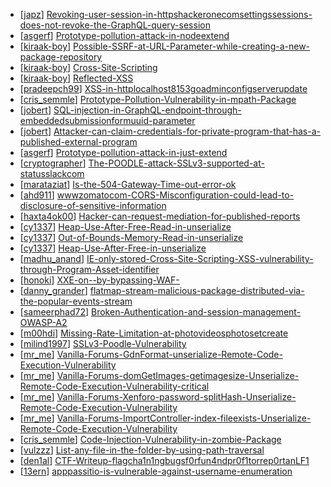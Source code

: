 * [[japz](https://hackerone.com/japz)] [Revoking-user-session-in-httpshackeronecomsettingssessions-does-not-revoke-the-GraphQL-query-session](https://hackerone.com/reports/417382)
* [[asgerf](https://hackerone.com/asgerf)] [Prototype-pollution-attack-in-nodeextend](https://hackerone.com/reports/430831)
* [[kiraak-boy](https://hackerone.com/kiraak-boy)] [Possible-SSRF-at-URL-Parameter-while-creating-a-new-package-repository](https://hackerone.com/reports/151680)
* [[kiraak-boy](https://hackerone.com/kiraak-boy)] [Cross-Site-Scripting](https://hackerone.com/reports/151678)
* [[kiraak-boy](https://hackerone.com/kiraak-boy)] [Reflected-XSS](https://hackerone.com/reports/151779)
* [[pradeepch99](https://hackerone.com/pradeepch99)] [XSS-in-httplocalhost8153goadminconfigserverupdate](https://hackerone.com/reports/151634)
* [[cris_semmle](https://hackerone.com/cris_semmle)] [Prototype-Pollution-Vulnerability-in-mpath-Package](https://hackerone.com/reports/390860)
* [[jobert](https://hackerone.com/jobert)] [SQL-injection-in-GraphQL-endpoint-through-embeddedsubmissionformuuid-parameter](https://hackerone.com/reports/435066)
* [[jobert](https://hackerone.com/jobert)] [Attacker-can-claim-credentials-for-private-program-that-has-a-published-external-program](https://hackerone.com/reports/449680)
* [[asgerf](https://hackerone.com/asgerf)] [Prototype-pollution-attack-in-just-extend](https://hackerone.com/reports/430291)
* [[cryptographer](https://hackerone.com/cryptographer)] [The-POODLE-attack-SSLv3-supported-at-statusslackcom](https://hackerone.com/reports/375097)
* [[marataziat](https://hackerone.com/marataziat)] [Is-the-504-Gateway-Time-out-error-ok](https://hackerone.com/reports/449818)
* [[ahd911](https://hackerone.com/ahd911)] [wwwzomatocom-CORS-Misconfiguration-could-lead-to-disclosure-of-sensitive-information](https://hackerone.com/reports/426165)
* [[haxta4ok00](https://hackerone.com/haxta4ok00)] [Hacker-can-request-mediation-for-published-reports](https://hackerone.com/reports/412988)
* [[cy1337](https://hackerone.com/cy1337)] [Heap-Use-After-Free-Read-in-unserialize](https://hackerone.com/reports/261335)
* [[cy1337](https://hackerone.com/cy1337)] [Out-of-Bounds-Memory-Read-in-unserialize](https://hackerone.com/reports/261336)
* [[cy1337](https://hackerone.com/cy1337)] [Heap-Use-After-Free-in-unserialize](https://hackerone.com/reports/261338)
* [[madhu_anand](https://hackerone.com/madhu_anand)] [IE-only-stored-Cross-Site-Scripting-XSS-vulnerability-through-Program-Asset-identifier](https://hackerone.com/reports/449351)
* [[honoki](https://hackerone.com/honoki)] [XXE-on--by-bypassing-WAF-](https://hackerone.com/reports/433996)
* [[danny_grander](https://hackerone.com/danny_grander)] [flatmap-stream-malicious-package-distributed-via-the-popular-events-stream](https://hackerone.com/reports/450006)
* [[sameerphad72](https://hackerone.com/sameerphad72)] [Broken-Authentication-and-session-management-OWASP-A2](https://hackerone.com/reports/449671)
* [[m00hdi](https://hackerone.com/m00hdi)] [Missing-Rate-Limitation-at-photovideosphotosetcreate](https://hackerone.com/reports/426547)
* [[milind1997](https://hackerone.com/milind1997)] [SSLv3-Poodle-Vulnerability](https://hackerone.com/reports/220116)
* [[mr_me](https://hackerone.com/mr_me)] [Vanilla-Forums-GdnFormat-unserialize-Remote-Code-Execution-Vulnerability](https://hackerone.com/reports/407552)
* [[mr_me](https://hackerone.com/mr_me)] [Vanilla-Forums-domGetImages-getimagesize-Unserialize-Remote-Code-Execution-Vulnerability-critical](https://hackerone.com/reports/410882)
* [[mr_me](https://hackerone.com/mr_me)] [Vanilla-Forums-Xenforo-password-splitHash-Unserialize-Remote-Code-Execution-Vulnerability](https://hackerone.com/reports/410212)
* [[mr_me](https://hackerone.com/mr_me)] [Vanilla-Forums-ImportController-index-fileexists-Unserialize-Remote-Code-Execution-Vulnerability](https://hackerone.com/reports/410237)
* [[cris_semmle](https://hackerone.com/cris_semmle)] [Code-Injection-Vulnerability-in-zombie-Package](https://hackerone.com/reports/389583)
* [[vulzzz](https://hackerone.com/vulzzz)] [List-any-file-in-the-folder-by-using-path-traversal](https://hackerone.com/reports/403703)
* [[den1al](https://hackerone.com/den1al)] [CTF-Writeup-flagcha1n1ngbugsf0rfun4ndpr0f1torrep0rtanLF1](https://hackerone.com/reports/415275)
* [[13ern](https://hackerone.com/13ern)] [apppassitio-is-vulnerable-against-username-enumeration](https://hackerone.com/reports/394060)
